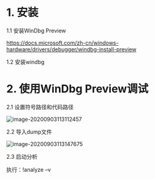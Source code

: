 # 1. 安装

1.1 安装WinDbg Preview

https://docs.microsoft.com/zh-cn/windows-hardware/drivers/debugger/windbg-install-preview

1.2 安装windbg



# 2. 使用WinDbg Preview调试

2.1 设置符号路径和代码路径

![image-20200903113112457](C:\Users\fangzhenyu\AppData\Roaming\Typora\typora-user-images\image-20200903113112457.png)

2.2 导入dump文件

![image-20200903113147675](C:\Users\fangzhenyu\AppData\Roaming\Typora\typora-user-images\image-20200903113147675.png)

2.3 启动分析

执行：!analyze –v